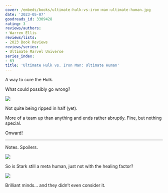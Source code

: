 ```yaml
---
cover: /embeds/books/ultimate-hulk-vs-iron-man-ultimate-human.jpg
date: '2023-05-07'
goodreads_id: 3309428
rating: 3
reviews/authors:
- Warren Ellis
reviews/lists:
- 2023 Book Reviews
reviews/series:
- Ultimate Marvel Universe
series_index:
- 63
title: 'Ultimate Hulk vs. Iron Man: Ultimate Human'
---
```

A way to cure the Hulk.

What could possibly go wrong?

![](/embeds/books/attachments/ultimate-hulk-v-iron-man-textbundle-0fe034.png)

Not quite being ripped in half (yet). 

More of a team up than anything and ends rather abruptly. Fine, but nothing special. 

Onward!


<!--more-->

---



Notes. Spoilers. 

![](/embeds/books/attachments/ultimate-hulk-v-iron-man-textbundle-8e1fb4.png)

So is Stark still a meta human, just not with the healing factor?

![](/embeds/books/attachments/ultimate-hulk-v-iron-man-textbundle-7c4da1.png)
 
Brilliant minds… and they didn’t even consider it. 


